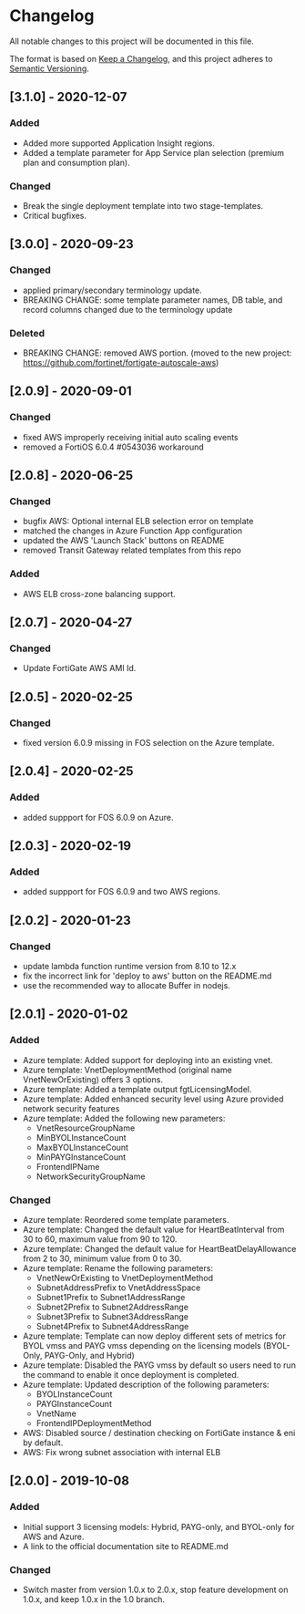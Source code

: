 # Changelog

All notable changes to this project will be documented in this file.

The format is based on [Keep a Changelog](https://keepachangelog.com/en/1.0.0/),
and this project adheres to [Semantic Versioning](https://semver.org/spec/v2.0.0.html).

## [3.1.0] - 2020-12-07

### Added

- Added more supported Application Insight regions.
- Added a template parameter for App Service plan selection (premium plan and consumption plan).

### Changed

- Break the single deployment template into two stage-templates.
- Critical bugfixes.

## [3.0.0] - 2020-09-23

### Changed

- applied primary/secondary terminology update.
- BREAKING CHANGE: some template parameter names, DB table, and record columns changed due to the terminology update

### Deleted
- BREAKING CHANGE: removed AWS portion. (moved to the new project: https://github.com/fortinet/fortigate-autoscale-aws)

## [2.0.9] - 2020-09-01
### Changed
- fixed AWS improperly receiving initial auto scaling events
- removed a FortiOS 6.0.4 #0543036 workaround

## [2.0.8] - 2020-06-25
### Changed
- bugfix AWS: Optional internal ELB selection error on template
- matched the changes in Azure Function App configuration
- updated the AWS 'Launch Stack' buttons on README
- removed Transit Gateway related templates from this repo

### Added
- AWS ELB cross-zone balancing support.

## [2.0.7] - 2020-04-27
### Changed
- Update FortiGate AWS AMI Id.

## [2.0.5] - 2020-02-25
### Changed
- fixed version 6.0.9 missing in FOS selection on the Azure template.

## [2.0.4] - 2020-02-25
### Added
- added suppport for FOS 6.0.9 on Azure.

## [2.0.3] - 2020-02-19
### Added
- added suppport for FOS 6.0.9 and two AWS regions.

## [2.0.2] - 2020-01-23
### Changed
- update lambda function runtime version from 8.10 to 12.x
- fix the incorrect link for 'deploy to aws' button on the README.md
- use the recommended way to allocate Buffer in nodejs.

## [2.0.1] - 2020-01-02
### Added
- Azure template: Added support for deploying into an existing vnet.
- Azure template: VnetDeploymentMethod (original name VnetNewOrExisting) offers 3 options.
- Azure template: Added a template output fgtLicensingModel.
- Azure template: Added enhanced security level using Azure provided network security features
- Azure template: Added the following new parameters:
  - VnetResourceGroupName
  - MinBYOLInstanceCount
  - MaxBYOLInstanceCount
  - MinPAYGInstanceCount
  - FrontendIPName
  - NetworkSecurityGroupName

### Changed
- Azure template: Reordered some template parameters.
- Azure template: Changed the default value for HeartBeatInterval from 30 to 60, maximum value from
  90 to 120.
- Azure template: Changed the default value for HeartBeatDelayAllowance from 2 to 30, minimum value
  from 0 to 30.
- Azure template: Rename the following parameters:
  - VnetNewOrExisting to VnetDeploymentMethod
  - SubnetAddressPrefix to VnetAddressSpace
  - Subnet1Prefix to Subnet1AddressRange
  - Subnet2Prefix to Subnet2AddressRange
  - Subnet3Prefix to Subnet3AddressRange
  - Subnet4Prefix to Subnet4AddressRange
- Azure template: Template can now deploy different sets of metrics for BYOL vmss and PAYG vmss
  depending on the licensing models (BYOL-Only, PAYG-Only, and Hybrid)
- Azure template: Disabled the PAYG vmss by default so users need to run the command to enable it
  once deployment is completed.
- Azure template: Updated description of the following parameters:
  - BYOLInstanceCount
  - PAYGInstanceCount
  - VnetName
  - FrontendIPDeploymentMethod
- AWS: Disabled source / destination checking on FortiGate instance & eni by default.
- AWS: Fix wrong subnet association with internal ELB


## [2.0.0] - 2019-10-08
### Added
- Initial support 3 licensing models: Hybrid, PAYG-only, and BYOL-only for AWS and Azure.
- A link to the official documentation site to README.md

### Changed
- Switch master from version 1.0.x to 2.0.x, stop feature development on 1.0.x, and keep 1.0.x in
  the 1.0 branch.
